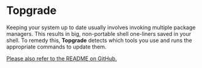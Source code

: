 # Topgrade

Keeping your system up to date usually involves invoking multiple package managers. This results in big, non-portable shell one-liners saved in your shell. To remedy this, **Topgrade** detects which tools you use and runs the appropriate commands to update them.

[Please also refer to the README on GitHub.](https://github.com/topgrade-rs/topgrade/blob/main/README.md)
